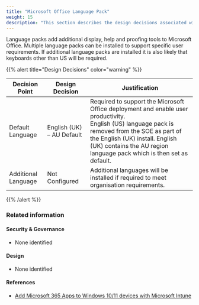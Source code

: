 ```yaml
---
title: "Microsoft Office Language Pack"
weight: 15
description: "This section describes the design decisions associated with the Microsoft Office Language Pack."
---
```


Language packs add additional display, help and proofing tools to Microsoft Office. Multiple language packs can be installed to support specific user requirements. If additional language packs are installed it is also likely that keyboards other than US will be required.

{{% alert title="Design Decisions" color="warning" %}}

| Decision Point      | Design Decision           | Justification                                                                                                                                                                                                                                               |
|---------------------|---------------------------|-------------------------------------------------------------------------------------------------------------------------------------------------------------------------------------------------------------------------------------------------------------|
| Default Language    | English (UK) – AU Default | Required to support the Microsoft Office deployment and enable user productivity.<br>English (US) language pack is removed from the SOE as part of the English (UK) install. English (UK) contains the AU region language pack which is then set as default. |
| Additional Language | Not Configured            | Additional languages will be installed if required to meet organisation requirements.                                                                                                                                                                       |

{{% /alert %}}

### Related information

#### Security & Governance

* None identified

#### Design

* None identified

#### References

* [Add Microsoft 365 Apps to Windows 10/11 devices with Microsoft Intune](https://learn.microsoft.com/mem/intune/apps/apps-add-office365)